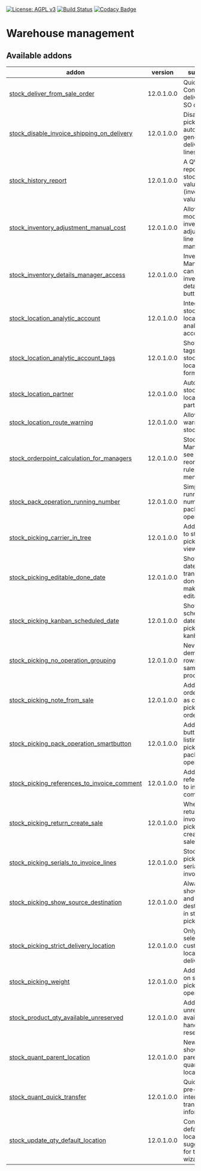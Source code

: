 [![License: AGPL v3](https://img.shields.io/badge/License-AGPL%20v3-blue.svg)](https://www.gnu.org/licenses/agpl-3.0)
[![Build Status](https://travis-ci.org/Tawasta/stock.svg?branch=10.0)](https://travis-ci.org/Tawasta/stock)
[![Codacy Badge](https://api.codacy.com/project/badge/Grade/ef98de2538274a1dab0d14a049986591)](https://www.codacy.com/app/Tawasta/stock?utm_source=github.com&amp;utm_medium=referral&amp;utm_content=Tawasta/stock&amp;utm_campaign=Badge_Grade)

Warehouse management
================

[//]: # (addons)

Available addons
----------------
addon | version | summary
--- | --- | ---
[stock_deliver_from_sale_order](stock_deliver_from_sale_order/) | 12.0.1.0.0 | Quick Confirm & deliver from SO draft
[stock_disable_invoice_shipping_on_delivery](stock_disable_invoice_shipping_on_delivery/) | 12.0.1.0.0 | Disable picking auto-generated delivery SO lines
[stock_history_report](stock_history_report/) | 12.0.1.0.0 | A QWeb report from stock history values (inventory valuation)
[stock_inventory_adjustment_manual_cost](stock_inventory_adjustment_manual_cost/) | 12.0.1.0.0 | Allow modifying inventory adjustment line costs manually
[stock_inventory_details_manager_access](stock_inventory_details_manager_access/) | 12.0.1.0.0 | Inventory Managers can see the inventory details button
[stock_location_analytic_account](stock_location_analytic_account/) | 12.0.1.0.0 | Integrate stock location with analytic account
[stock_location_analytic_account_tags](stock_location_analytic_account_tags/) | 12.0.1.0.0 | Show AA tags on stock location form
[stock_location_partner](stock_location_partner/) | 12.0.1.0.0 | Auto-create stock locations for partners
[stock_location_route_warning](stock_location_route_warning/) | 12.0.1.0.0 | Allow using warnings on stock routes
[stock_orderpoint_calculation_for_managers](stock_orderpoint_calculation_for_managers/) | 12.0.1.0.0 | Stock Managers see the 'Run reordering rules' menuitem
[stock_pack_operation_running_number](stock_pack_operation_running_number/) | 12.0.1.0.0 | Simple running number for pack operations
[stock_picking_carrier_in_tree](stock_picking_carrier_in_tree/) | 12.0.1.0.0 | Add carrier to stock picking tree view
[stock_picking_editable_done_date](stock_picking_editable_done_date/) | 12.0.1.0.0 | Show the date when transfer was done and make it editable
[stock_picking_kanban_scheduled_date](stock_picking_kanban_scheduled_date/) | 12.0.1.0.0 | Show scheduled date in picking kanban
[stock_picking_no_operation_grouping](stock_picking_no_operation_grouping/) | 12.0.1.0.0 | Never group demand rows for same products
[stock_picking_note_from_sale](stock_picking_note_from_sale/) | 12.0.1.0.0 | Add sale order note as created picking order note
[stock_picking_pack_operation_smartbutton](stock_picking_pack_operation_smartbutton/) | 12.0.1.0.0 | Adds a new button for listing picking's pack operations
[stock_picking_references_to_invoice_comment](stock_picking_references_to_invoice_comment/) | 12.0.1.0.0 | Add picking references to invoice comment
[stock_picking_return_create_sale](stock_picking_return_create_sale/) | 12.0.1.0.0 | When returning an invoiced picking, create a new sale order
[stock_picking_serials_to_invoice_lines](stock_picking_serials_to_invoice_lines/) | 12.0.1.0.0 | Stock picking serials to invoice lines
[stock_picking_show_source_destination](stock_picking_show_source_destination/) | 12.0.1.0.0 | Always show source and destination in stock pickings
[stock_picking_strict_delivery_location](stock_picking_strict_delivery_location/) | 12.0.1.0.0 | Only allow selecting customers locations for delivery
[stock_picking_weight](stock_picking_weight/) | 12.0.1.0.0 | Add weight on stock picking and operations
[stock_product_qty_available_unreserved](stock_product_qty_available_unreserved/) | 12.0.1.0.0 | Add unreserved available (on hand - reserved)
[stock_quant_parent_location](stock_quant_parent_location/) | 12.0.1.0.0 | New field for showing the parent of a quant's location
[stock_quant_quick_transfer](stock_quant_quick_transfer/) | 12.0.1.0.0 | Quickly auto pre-fill internal transfer information
[stock_update_qty_default_location](stock_update_qty_default_location/) | 12.0.1.0.0 | Configurable default location suggestion for the wizard

[//]: # (end addons)
